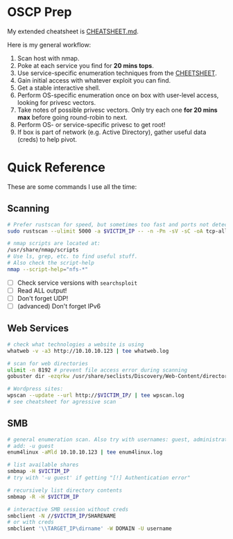 # OSCP Prep

My extended cheatsheet is [CHEATSHEET.md](CHEATSHEET.md).

Here is my general workflow:

1. Scan host with nmap.
2. Poke at each service you find for **20 mins tops**.
3. Use service-specific enumeration techniques from the [CHEETSHEET](CHEATSHEET.md).
4. Gain initial access with whatever exploit you can find.
5. Get a stable interactive shell.
6. Perform OS-specific enumeration once on box with user-level access, looking for privesc vectors.
7. Take notes of possible privesc vectors. Only try each one **for 20 mins max** before going round-robin to next.
8. Perform OS- or service-specific privesc to get root!
9. If box is part of network (e.g. Active Directory), gather useful data (creds) to help pivot.

# Quick Reference

These are some commands I use all the time:

## Scanning

```sh
# Prefer rustscan for speed, but sometimes too fast and ports not detected
sudo rustscan --ulimit 5000 -a $VICTIM_IP -- -n -Pn -sV -sC -oA tcp-all

# nmap scripts are located at:
/usr/share/nmap/scripts
# Use ls, grep, etc. to find useful stuff.
# Also check the script-help
nmap --script-help="nfs-*"
```

- [ ] Check service versions with `searchsploit`
- [ ] Read ALL output!
- [ ] Don't forget UDP!
- [ ] (advanced) Don't forget IPv6

## Web Services

```sh
# check what technologies a website is using
whatweb -v -a3 http://10.10.10.123 | tee whatweb.log

# scan for web directories
ulimit -n 8192 # prevent file access error during scanning
gobuster dir -ezqrkw /usr/share/seclists/Discovery/Web-Content/directory-list-2.3-medium.txt -t 100 -x "html,htm,txt,sh,php,cgi" -o gobust.log -u http://10.10.10.123

# Wordpress sites:
wpscan --update --url http://$VICTIM_IP/ | tee wpscan.log
# see cheatsheet for agressive scan
```

## SMB

```sh
# general enumeration scan. Also try with usernames: guest, administrator
# add: -u guest
enum4linux -aMld 10.10.10.123 | tee enum4linux.log

# list available shares
smbmap -H $VICTIM_IP
# try with '-u guest' if getting "[!] Authentication error"

# recursively list directory contents
smbmap -R -H $VICTIM_IP

# interactive SMB session without creds
smbclient -N //$VICTIM_IP/SHARENAME
# or with creds
smbclient '\\TARGET_IP\dirname' -W DOMAIN -U username
```